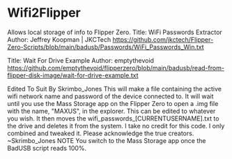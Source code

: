 # Wifi2Flipper
Allows local storage of info to Flipper Zero.
 Title: WiFi Passwords Extractor
 Author: Jeffrey Koopman | JKCTech
 https://github.com/jkctech/Flipper-Zero-Scripts/blob/main/badusb/Passwords/WiFi_Passwords_Win.txt

 Title: Wait For Drive Example
 Author: emptythevoid
 https://github.com/emptythevoid/flipperzero/blob/main/badusb/read-from-flipper-disk-image/wait-for-drive-example.txt

 Edited To Suit By Skrimbo_Jones
 This will make a file containing the active wifi network name and password of the device connected to. It will wait until you use the Mass Storage app on the 
 Flipper Zero to open a .img file with the name, "MAXUS", in the explorer. This can be edited to whatever you wish. 
 It then moves the wifi_passwords_[CURRENTUSERNAME].txt to the drive and deletes it from the system.
 I take no credit for this code. I only combined and tweaked it. Please acknowledge the true creators. 
 ~Skrimbo_Jones
 NOTE You switch to the Mass Storage app once the BadUSB script reads 100%.
